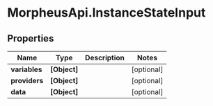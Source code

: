 # MorpheusApi.InstanceStateInput

## Properties

Name | Type | Description | Notes
------------ | ------------- | ------------- | -------------
**variables** | **[Object]** |  | [optional] 
**providers** | **[Object]** |  | [optional] 
**data** | **[Object]** |  | [optional] 


